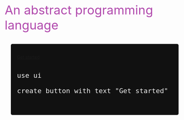 <!-- _coverpage.md -->

<div style="height:150px"></div>
<span style="font-size: 40px;color:#b14aad">An abstract programming language
</span>

<br>

<br>

<center style="width: 100%;">


<!--iframe src="https://puzzlelang.org/run" style="border: none;width:800px;height: 500px;max-width:100%;text-align:left;padding:0px;margin:0px;border-radius:5px; display: block;"></iframe-->


<div style="background: #111111;width:600px;max-width:100%;text-align:left;padding:20px;margin:20px;border-radius:5px; display: block;">
	

<a href="#chapters/GUIDES" class="btn-primary">Get started</a>


<pre>
	<code class="lang-puzzle" style="font-size:22px !important;color:#EEEEEE">
use ui

create button with text "Get started"
</code>
	</pre>
</div>

<br>

<a href="#/README">

<br>
<span class=" fa fa-chevron-down"></span>
</b>
</a>
</center>
